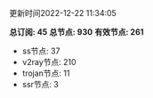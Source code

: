 更新时间2022-12-22 11:34:05

**总订阅: 45**
**总节点: 930**
**有效节点: 261**
- ss节点: 37
- v2ray节点: 210
- trojan节点: 11
- ssr节点: 3
